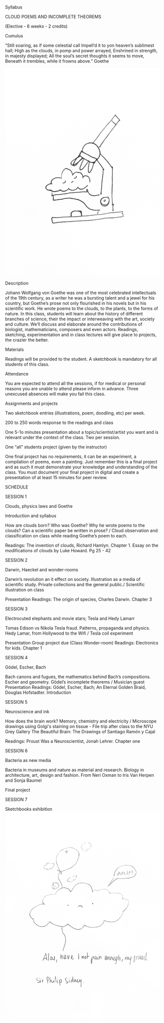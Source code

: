 Syllabus




CLOUD POEMS AND INCOMPLETE THEOREMS

(Elective - 6 weeks - 2 credits)




 Cumulus
 
“Still soaring, as if some celestial call
Impell’d it to yon heaven’s sublimest hall;
High as the clouds, in pomp and power arrayed,
Enshrined in strength, in majesty displayed;
All the soul’s secret thoughts it seems to move,
Beneath it trembles, while it frowns above.”
Goethe

![](img/cloudone.jpg)



Description

Johann Wolfgang von Goethe was one of the most celebrated intellectuals of the 19th century, as a writer 
he was a bursting talent and a jewel for his country, but Goethe’s prose not only flourished in his novels 
but in his scientific work. He wrote poems to the clouds, to the plants, to  the forms of nature. In this 
class, students will learn about the history of different branches of science, their the impact or interweaving with the art, society and culture. We’ll discuss and elaborate around the contributions of 
biologist, mathematicians, composers and even actors. Readings, sketching, experimentation and in class 
lectures will give place to projects, the crazier the better. 

Materials

Readings will be provided to the student. A sketchbook is mandatory for all students of this class. 

Attendance

You are expected to attend all the sessions, if for medical or personal reasons you are unable to attend 
please inform in advance. Three unexcused absences will make you fail this class.

Assignments and projects

Two sketchbook entries (illustrations, poem, doodling, etc) per week.

200 to 250 words response to the readings and class

One 5-1o minutes presentation about a topic/scientist/artist you want and is relevant under the context of 
the class. Two per session.

One “all” students project (given by the instructor)

One final project has no requirements, it can be an experiment, a compilation of poems, even a painting. 
Just remember this is a final project and as such it must demonstrate your knowledge and understanding of 
the class. You must document your final project in digital and create a presentation of at least 15 minutes 
for peer review.

SCHEDULE

SESSION 1

 
Clouds, physics laws and Goethe

Introduction and syllabus

How are clouds born? Who was Goethe? Why he wrote poems to the clouds? Can a scientific paper be written 
in prose? / Cloud observation and classification on class while reading Goethe’s poem to each.

Readings: The invention of clouds, Richard Hamlyn. Chapter 1.
Essay on the modifications of clouds by Luke Howard. Pg 25 - 42


SESSION 2


Darwin, Haeckel and wonder-rooms


Darwin’s revolution an it effect on society. Illustration as a media of scientific study. Private collections 
and the general public./ Scientific illustration on class

Presentation
Readings: The origin of species, Charles Darwin. Chapter 3

SESSION 3


Electrocuted elephants and movie stars; Tesla and Hedy Lamarr

Tomas Edison vs Nikola Tesla fraud. Patterns, propaganda and physics. Hedy Lamar, from Hollywood to the Wifi
/ Tesla  coil experiment

Presentation
Group project due (Class Wonder-room)
Readings: Electronics for kids. Chapter 1

SESSION 4


Gödel, Escher, Bach

Bach canons and fugues, the mathematics behind Bach’s compositions. Escher and geometry. Gödel’s incomplete 
theorems / Musician guest
Presentation
Readings: Gödel, Escher, Bach; An Eternal Golden Braid, Douglas Hofstadter. Introduction


SESSION 5


Neuroscience and ink

How does the brain work? Memory, chemistry and electricity / Microscope drawings using Golgi's staining on 
tissue - File trip after class to the NYU Grey Gallery The Beautiful Brain: The Drawings of Santiago Ramón 
y Cajal 

Readings: Proust Was a Neuroscientist, Jonah Lehrer. Chapter one

SESSION 6


Bacteria as new media

Bacteria in museums and nature as material and research. Biology in architecture, art, design and fashion. 
From Neri Oxman to Iris Van Herpen and Sonja Baumel

Final project

SESSION 7


Sketchbooks exhibition 
![](img/cloudtwo.jpg)


